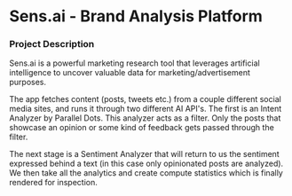 # Sens.ai - Brand Analysis Platform

### Project Description

Sens.ai is a powerful marketing research tool that leverages artificial intelligence to uncover valuable data for marketing/advertisement purposes. 

The app fetches content (posts, tweets etc.) from a couple different social media sites, and runs it through two different AI API's. The first is an Intent Analyzer by Parallel Dots. This analyzer acts as a filter. Only the posts that showcase an opinion or some kind of feedback gets passed through the filter. 

The next stage is a Sentiment Analyzer that will return to us the sentiment expressed behind a text (in this case only opinionated posts are analyzed). We then take all the analytics and create compute statistics which is finally rendered for inspection. 

